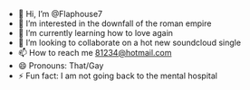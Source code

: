 - 👋 Hi, I’m @Flaphouse7
- 👀 I’m interested in the downfall of the roman empire
- 🌱 I’m currently learning how to love again
- 💞️ I’m looking to collaborate on a hot new soundcloud single
- 📫 How to reach me 81234@hotmail.com
- 😄 Pronouns: That/Gay
- ⚡ Fun fact: I am not going back to the mental hospital

<!---
Flaphouse7/Flaphouse7 is a ✨ special ✨ repository because its `README.md` (this file) appears on your GitHub profile.
You can click the Preview link to take a look at your changes.
--->
